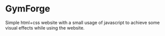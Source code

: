 # GymForge
Simple html+css website with a small usage of javascript to achieve some visual effects while using the website.
